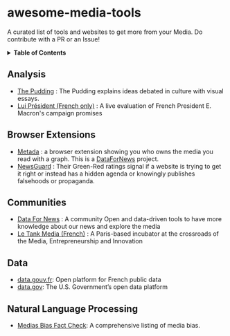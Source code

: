 # awesome-media-tools
A curated list of tools and websites to get more from your Media. Do contribute with a PR or an Issue!

<details>
  <summary><strong>Table of Contents</strong></summary>

- [awesome-media-tools](#awesome-media-tools)
  - [Analysis](#analysis)
  - [Browser Extensions](#browser-extensions)
  - [Communities](#communities)
  - [Data](#data)
  - [Natural Language Processing](#natural-language-processing)

</details>

## Analysis

- [The Pudding](https://pudding.cool) : The Pudding explains ideas debated in culture with visual essays.
- [Lui Président (French only)](http://www.luipresident.fr/) : A live evaluation of French President E. Macron's campaign promises

## Browser Extensions

- [Metada](https://metada.org) : a browser extension showing you who owns the media you read with a graph. This is a [DataForNews](https://datafor.news) project.
- [NewsGuard](https://www.newsguardtech.com/) : Their Green-Red ratings signal if a website is trying to get it right or instead has a hidden agenda or knowingly publishes falsehoods or propaganda.

## Communities

- [Data For News](https://datafor.news) : A community Open and data-driven tools to have more knowledge about our news and explore the media
- [Le Tank Media (French)](http://letankmedia.fr/) : A Paris-based incubator at the crossroads of the Media, Entrepreneurship and Innovation

## Data

- [data.gouv.fr](https://www.data.gouv.fr/en/): Open platform for French public data
- [data.gov](https://www.data.gov/): The U.S. Government’s open data platform

## Natural Language Processing

- [Medias Bias Fact Check](https://mediabiasfactcheck.com/): A comprehensive listing of media bias.
